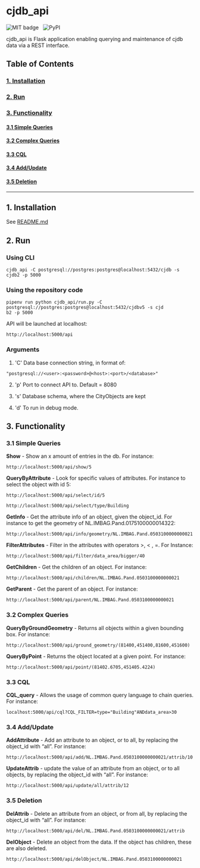 # cjdb_api
![MIT badge](https://img.shields.io/pypi/l/cjdb) &nbsp; ![PyPI](https://img.shields.io/pypi/v/cjdb)

cjdb_api is Flask application enabling querying and maintenance of cjdb data via a REST interface.

## Table of Contents  
### [1. Installation](#Installation)
### [2. Run](#Run)
### [3. Functionality](#Functionality)
   #### [3.1 Simple Queries](#Simple)
   #### [3.2 Complex Queries](#Complex)
   #### [3.3 CQL](#CQL)
   #### [3.4 Add/Update](#Add/Update)
   #### [3.5 Deletion](#Deletion)

---
## 1. Installation <a name="Installation"></a>
See [README.md](../README.md)

## 2. Run <a name="Run"></a>

### Using CLI

```
cjdb_api -C postgresql://postgres:postgres@localhost:5432/cjdb -s cjdb2 -p 5000
```

### Using the repository code
```
pipenv run python cjdb_api/run.py -C postgresql://postgres:postgres@localhost:5432/cjdbv5 -s cjd
b2 -p 5000
```

API will be launched at localhost:
```
http://localhost:5000/api
```

### Arguments 

1. 'C' 
Data base connection string, in format of:
```
"postgresql://<user>:<password>@<host>:<port>/<database>"
```
2. 'p'
Port to connect API to. Default = 8080
3. 's'
Database schema, where the CityObjects are kept

4. 'd'
To run in debug mode.


## 3. Functionality <a name="Functionality"></a>
 
### 3.1 Simple Queries <a name="Simple"></a>
**Show** - Show an x amount of entries in the db. For instance: 
```
http://localhost:5000/api/show/5 
```

**QueryByAttribute** - Look for specific values of attributes. For instance to select the object with id 5:
```
http://localhost:5000/api/select/id/5
```
```
http://localhost:5000/api/select/type/Building
```
**GetInfo** - Get the attribute info of an object, given the object_id. For instance to get the geometry of NL.IMBAG.Pand.0175100000014322:
```
http://localhost:5000/api/info/geometry/NL.IMBAG.Pand.0503100000000021
```
**FilterAttributes** - Filter in the attributes with operators >, < , =. For Instance:
```
http://localhost:5000/api/filter/data_area/bigger/40
```
**GetChildren** - Get the children of an object. For instance:
```
http://localhost:5000/api/children/NL.IMBAG.Pand.0503100000000021
```
**GetParent** - Get the parent of an object. For instance:
```
http://localhost:5000/api/parent/NL.IMBAG.Pand.0503100000000021
```

### 3.2 Complex Queries <a name="Complex"></a>
**QueryByGroundGeometry** - Returns all objects within a given bounding box. For instance:
```
http://localhost:5000/api/ground_geometry/(81400,451400,81600,451600)
```
**QueryByPoint** - Returns the object located at a given point. For instance:
```
http://localhost:5000/api/point/(81402.6705,451405.4224)
```

### 3.3 CQL <a name="CQL"></a>
**CQL_query** - Allows the usage of common query language to chain queries. For instance:
```
localhost:5000/api/cql?CQL_FILTER=type="Building"ANDdata_area>30
```

### 3.4 Add/Update <a name="Add/Update"></a>
**AddAttribute** - Add an attribute to an object, or to all, by replacing the object_id with “all”. For instance: 
```
http://localhost:5000/api/add/NL.IMBAG.Pand.0503100000000021/attrib/10
```
**UpdateAttrib**  - update the value of an attribute from an object, or to all objects, by replacing the object_id with “all”. For instance:
```
http://localhost:5000/api/update/all/attrib/12
```

### 3.5 Deletion <a name="Deletion"></a>
**DelAttrib** - Delete an attribute from an object, or from all, by replacing the object_id with “all”. For instance:
```
http://localhost:5000/api/del/NL.IMBAG.Pand.0503100000000021/attrib
```
**DelObject** - Delete an object from the data. If the object has children, these are also deleted.
```
http://localhost:5000/api/delObject/NL.IMBAG.Pand.0503100000000021
```
